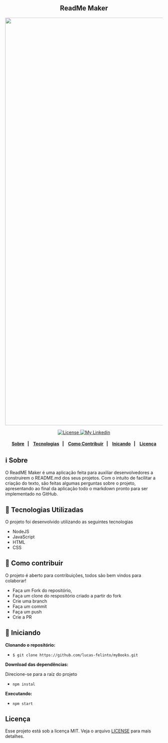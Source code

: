 <h2 align="center">
    ReadMe Maker
</h2>
 
<p align="center"> 
<img src="https://user-images.githubusercontent.com/62717182/83176787-6e3a4b80-a0f4-11ea-8a9e-6cf5ad388e78.gif" width="1300">
</p>   

<p align="center">
  <a href="LICENSE" >
    <img alt="License" src="https://img.shields.io/badge/license-MIT-%23F8952D">
  </a>
  <a href="https://www.linkedin.com/in/lucas-felinto/" >
    <img alt="My Linkedin" src="https://img.shields.io/badge/lucasfelinto-%230077B5?style=social&logo=linkedin">
  </a>
</p>

<h4 align="center">  
  <a href="#information_source-sobre">Sobre</a>&nbsp;&nbsp;&nbsp;|&nbsp;&nbsp;&nbsp;
  <a href="#rocket-tecnologias-utilizadas">Tecnologias</a>&nbsp;&nbsp;&nbsp;|&nbsp;&nbsp;&nbsp;
  <a href="#link-como-contribuir">Como Contribuir</a>&nbsp;&nbsp;&nbsp;|&nbsp;&nbsp;&nbsp;
  <a href="#beginner-iniciando">Inicando</a>&nbsp;&nbsp;&nbsp;|&nbsp;&nbsp;&nbsp;
  <a href="#licença">Licença</a> 
</h4>

## :information_source: Sobre

O ReadME Maker é uma aplicação feita para auxiliar desenvolvedores a construirem o README.md dos seus projetos. Com o intuito de facilitar a criação do texto, são feitas algumas perguntas sobre o projeto, apresentando ao final da aplicação todo o markdown pronto para ser implementado no GitHub.

## :rocket: Tecnologias Utilizadas

O projeto foi desenvolvido utilizando as seguintes tecnologias

- NodeJS
- JavaScript
- HTML
- CSS

## :link: Como contribuir

O projeto é aberto para contribuições, todos são bem vindos para colaborar!

- Faça um Fork do repositório,
- Faça um clone do respositório criado a partir do fork
- Crie uma branch
- Faça um commit
- Faça um push
- Crie a PR

## :beginner: Iniciando 

<b>Clonando o repositório:</b>
- ```$ git clone https://github.com/lucas-felinto/myBooks.git```

<b>Download das dependências:</b>
<p>Direcione-se para a raíz do projeto</p>

- ```npm instal```

<b>Executando:</b>
- `npm start`

## Licença

Esse projeto está sob a licença MIT. Veja o arquivo [LICENSE](LICENSE) para mais detalhes.

